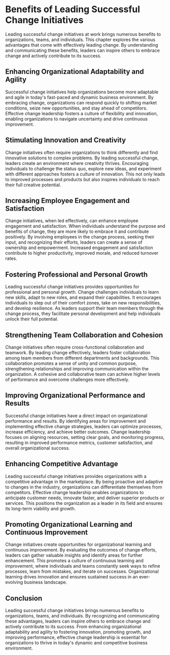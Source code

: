 Benefits of Leading Successful Change Initiatives
============================================================

Leading successful change initiatives at work brings numerous benefits to organizations, teams, and individuals. This chapter explores the various advantages that come with effectively leading change. By understanding and communicating these benefits, leaders can inspire others to embrace change and actively contribute to its success.

Enhancing Organizational Adaptability and Agility
-------------------------------------------------

Successful change initiatives help organizations become more adaptable and agile in today's fast-paced and dynamic business environment. By embracing change, organizations can respond quickly to shifting market conditions, seize new opportunities, and stay ahead of competitors. Effective change leadership fosters a culture of flexibility and innovation, enabling organizations to navigate uncertainty and drive continuous improvement.

Stimulating Innovation and Creativity
-------------------------------------

Change initiatives often require organizations to think differently and find innovative solutions to complex problems. By leading successful change, leaders create an environment where creativity thrives. Encouraging individuals to challenge the status quo, explore new ideas, and experiment with different approaches fosters a culture of innovation. This not only leads to improved processes and products but also inspires individuals to reach their full creative potential.

Increasing Employee Engagement and Satisfaction
-----------------------------------------------

Change initiatives, when led effectively, can enhance employee engagement and satisfaction. When individuals understand the purpose and benefits of change, they are more likely to embrace it and contribute positively. By involving employees in the change process, seeking their input, and recognizing their efforts, leaders can create a sense of ownership and empowerment. Increased engagement and satisfaction contribute to higher productivity, improved morale, and reduced turnover rates.

Fostering Professional and Personal Growth
------------------------------------------

Leading successful change initiatives provides opportunities for professional and personal growth. Change challenges individuals to learn new skills, adapt to new roles, and expand their capabilities. It encourages individuals to step out of their comfort zones, take on new responsibilities, and develop resilience. As leaders support their team members through the change process, they facilitate personal development and help individuals unlock their full potential.

Strengthening Team Collaboration and Cohesion
---------------------------------------------

Change initiatives often require cross-functional collaboration and teamwork. By leading change effectively, leaders foster collaboration among team members from different departments and backgrounds. This collaboration promotes a sense of unity and common purpose, strengthening relationships and improving communication within the organization. A cohesive and collaborative team can achieve higher levels of performance and overcome challenges more effectively.

Improving Organizational Performance and Results
------------------------------------------------

Successful change initiatives have a direct impact on organizational performance and results. By identifying areas for improvement and implementing effective change strategies, leaders can optimize processes, increase efficiency, and achieve better outcomes. Change leadership focuses on aligning resources, setting clear goals, and monitoring progress, resulting in improved performance metrics, customer satisfaction, and overall organizational success.

Enhancing Competitive Advantage
-------------------------------

Leading successful change initiatives provides organizations with a competitive advantage in the marketplace. By being proactive and adaptive to changes in the industry, organizations can differentiate themselves from competitors. Effective change leadership enables organizations to anticipate customer needs, innovate faster, and deliver superior products or services. This positions the organization as a leader in its field and ensures its long-term viability and growth.

Promoting Organizational Learning and Continuous Improvement
------------------------------------------------------------

Change initiatives create opportunities for organizational learning and continuous improvement. By evaluating the outcomes of change efforts, leaders can gather valuable insights and identify areas for further enhancement. This promotes a culture of continuous learning and improvement, where individuals and teams constantly seek ways to refine processes, learn from mistakes, and iterate on successes. Organizational learning drives innovation and ensures sustained success in an ever-evolving business landscape.

Conclusion
----------

Leading successful change initiatives brings numerous benefits to organizations, teams, and individuals. By recognizing and communicating these advantages, leaders can inspire others to embrace change and actively contribute to its success. From enhancing organizational adaptability and agility to fostering innovation, promoting growth, and improving performance, effective change leadership is essential for organizations to thrive in today's dynamic and competitive business environment.
